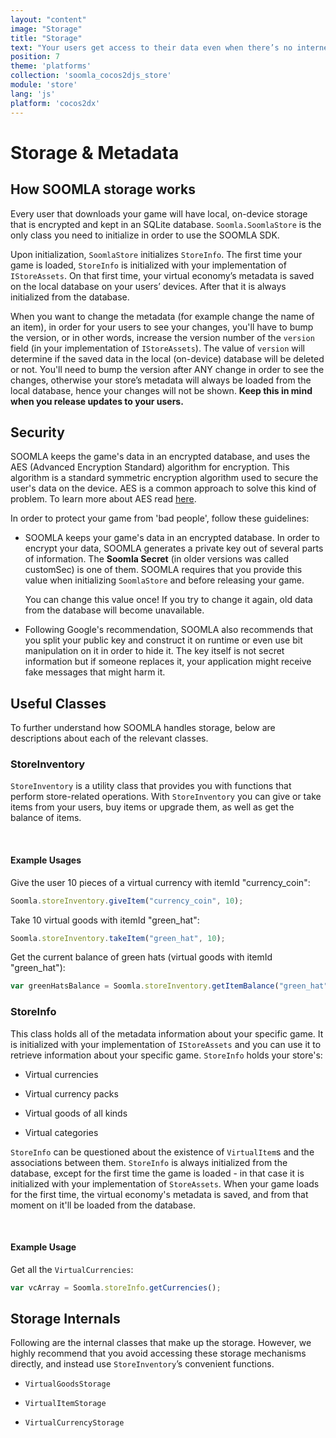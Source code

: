 ```yaml
---
layout: "content"
image: "Storage"
title: "Storage"
text: "Your users get access to their data even when there’s no internet around. Our encrypted local storage is designed just for that."
position: 7
theme: 'platforms'
collection: 'soomla_cocos2djs_store'
module: 'store'
lang: 'js' 
platform: 'cocos2dx'
---
```


# Storage & Metadata

## How SOOMLA storage works

Every user that downloads your game will have local, on-device storage that is encrypted and kept in an SQLite database. 
`Soomla.SoomlaStore` is the only class you need to initialize in order to use the SOOMLA SDK.

Upon initialization, `SoomlaStore` initializes `StoreInfo`. The first time your game is loaded, `StoreInfo` is 
initialized with your implementation of `IStoreAssets`. On that first time, your virtual economy’s metadata is saved 
on the local database on your users’ devices. After that it is always initialized from the database.

When you want to change the metadata (for example change the name of an item), in order for your users to see your 
changes, you'll have to bump the version, or in other words, increase the version number of the `version` field 
(in your implementation of `IStoreAssets`). The value of `version` will determine if the saved data in the 
local (on-device) database will be deleted or not. You'll need to bump the version after ANY change in order to see the 
changes, otherwise your store’s metadata will always be loaded from the local database, hence your changes will not be 
shown. **Keep this in mind when you release updates to your users.**

## Security

SOOMLA keeps the game's data in an encrypted database, and uses the AES (Advanced Encryption Standard) algorithm for 
encryption. This algorithm is a standard symmetric encryption algorithm used to secure the user's data on the device. 
AES is a common approach to solve this kind of problem. To learn more about AES read 
[here](http://en.wikipedia.org/wiki/Advanced_Encryption_Standard).

In order to protect your game from 'bad people', follow these guidelines:

- SOOMLA keeps your game's data in an encrypted database. In order to encrypt your data, SOOMLA generates a private key 
out of several parts of information. The **Soomla Secret** (in older versions was called customSec) is one of them. 
SOOMLA requires that you provide this value when initializing `SoomlaStore` and before releasing your game.

  <div class="warning-box">You can change this value once! If you try to change it again, old data from the database 
  will become unavailable.</div>

- Following Google's recommendation, SOOMLA also recommends that you split your public key and construct it on runtime 
or even use bit manipulation on it in order to hide it. The key itself is not secret information but if someone replaces 
it, your application might receive fake messages that might harm it.

## Useful Classes
To further understand how SOOMLA handles storage, below are descriptions about each of the relevant classes.

### StoreInventory

`StoreInventory` is a utility class that provides you with functions that perform store-related operations. With 
`StoreInventory` you can give or take items from your users, buy items or upgrade them, as well as get the balance of 
items.

<br>

#### **Example Usages**

Give the user 10 pieces of a virtual currency with itemId "currency_coin":

``` js
Soomla.storeInventory.giveItem("currency_coin", 10);
```

Take 10 virtual goods with itemId "green_hat":

``` js
Soomla.storeInventory.takeItem("green_hat", 10);
```

Get the current balance of green hats (virtual goods with itemId "green_hat"):

``` js
var greenHatsBalance = Soomla.storeInventory.getItemBalance("green_hat");
```

### StoreInfo

This class holds all of the metadata information about your specific game. It is initialized with your implementation 
of `IStoreAssets` and you can use it to retrieve information about your specific game. `StoreInfo` holds your store's:

- Virtual currencies

- Virtual currency packs

- Virtual goods of all kinds

- Virtual categories

`StoreInfo` can be questioned about the existence of `VirtualItem`s and the associations between them.
`StoreInfo` is always initialized from the database, except for the first time the game is loaded - in that case it is 
initialized with your implementation of `StoreAssets`. When your game loads for the first time, the virtual economy's 
metadata is saved, and from that moment on it'll be loaded from the database.

<br>

#### **Example Usage**

Get all the `VirtualCurrencies`:

``` js
var vcArray = Soomla.storeInfo.getCurrencies();
```

## Storage Internals

Following are the internal classes that make up the storage. However, we highly recommend that you avoid accessing these 
storage mechanisms directly, and instead use `StoreInventory`’s convenient functions.

- `VirtualGoodsStorage`

- `VirtualItemStorage`

- `VirtualCurrencyStorage`
